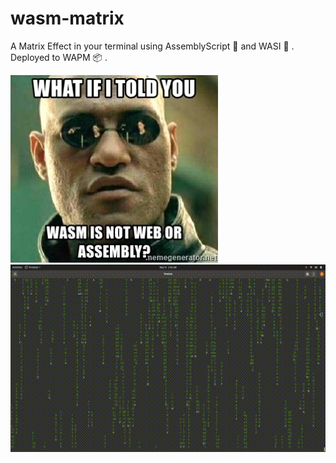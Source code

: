 # wasm-matrix

A Matrix Effect in your terminal using AssemblyScript 🚀 and WASI 🧩 . Deployed to WAPM 📦 .

<img alt="What if I told you Wasm is not web or assembly?" width="auto" height="300px" src="./docs_assets/matrix-meme.jpg"> <img alt="wasm matrix demo gif" width="auto" height="300px" src="./docs_assets/matrix.gif">
